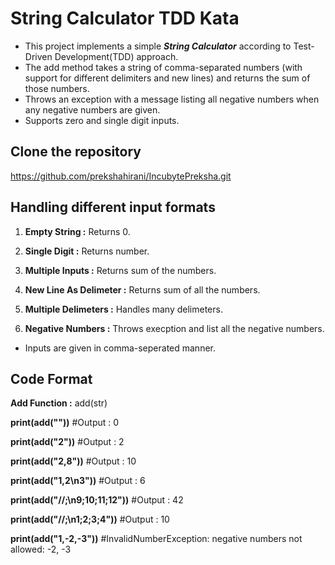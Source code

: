 # String Calculator TDD Kata

- This project implements a simple ***String Calculator*** according to Test-Driven Development(TDD) approach.
- The add method takes a string of comma-separated numbers (with support for different delimiters and new lines) and returns the sum of those numbers.
- Throws an exception with a message listing all negative numbers when any negative numbers are given.
- Supports zero and single digit inputs.

## Clone the repository
   
   https://github.com/prekshahirani/IncubytePreksha.git

## Handling different input formats

1. **Empty String :** Returns 0.

2. **Single Digit :** Returns number.

3. **Multiple Inputs :** Returns sum of the numbers.

4. **New Line As Delimeter :** Returns sum of all the numbers.

5. **Multiple Delimeters :** Handles many delimeters.

6. **Negative Numbers :** Throws execption and list all the negative numbers.

- Inputs are given in comma-seperated manner.

## Code Format

**Add Function :** add(str)

**print(add(""))** #Output : 0

**print(add("2"))** #Output : 2

**print(add("2,8"))** #Output : 10

**print(add("1,2\n3"))** #Output : 6

**print(add("//;\n9;10;11;12"))** #Output : 42

**print(add("//;\n1;2;3;4"))** #Output : 10

**print(add("1,-2,-3"))** #InvalidNumberException: negative numbers not allowed: -2, -3

